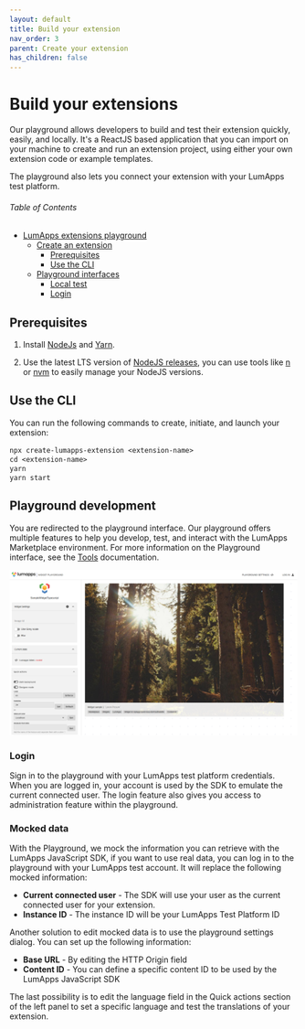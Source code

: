 ```yaml
---
layout: default
title: Build your extension
nav_order: 3
parent: Create your extension
has_children: false
---
```


# Build your extensions

Our playground allows developers to build and test their extension quickly, easily, and locally. It's a ReactJS based application that you can import on your machine to create and run an extension project, using either your own extension code or example templates.

The playground also lets you connect your extension with your LumApps test platform.

<h6>Table of Contents</h6>

-   [LumApps extensions playground](#lumapps-extensions-playground)
    -   [Create an extension](#create-an-extension)
        -   [Prerequisites](#prerequisites)
        -   [Use the CLI](#use-the-cli)
    -   [Playground interfaces](#playground-interfaces)
        -   [Local test](#local-test)
        -   [Login](#login)

## Prerequisites

1.  Install [NodeJs](https://nodejs.org/) and [Yarn](https://yarnpkg.com/).

2.  Use the latest LTS version of [NodeJS releases](https://nodejs.org/en/about/releases/), you can use tools like [n](https://github.com/tj/n) or [nvm](https://github.com/nvm-sh/nvm) to easily manage your NodeJS versions.

## Use the CLI

You can run the following commands to create, initiate, and launch your extension:

```shell
npx create-lumapps-extension <extension-name>
cd <extension-name>
yarn
yarn start
```

## Playground development

You are redirected to the playground interface. Our playground offers multiple features to help you develop, test, and interact with the LumApps Marketplace environment. For more information on the Playground interface, see the [Tools](../tools/index.md) documentation.

![LumApps Extensions Playground](Playground.png "LumApps Extensions Playground")

### Login

Sign in to the playground with your LumApps test platform credentials. When you are logged in, your account is used by the SDK to emulate the current connected user. The login feature also gives you access to administration feature within the playground.

### Mocked data

With the Playground, we mock the information you can retrieve with the LumApps JavaScript SDK, if you want to use real data, you can log in to the playground with your LumApps test account. It will replace the following mocked information:

-   **Current connected user** - The SDK will use your user as the current connected user for your extension.
-   **Instance ID** - The instance ID will be your LumApps Test Platform ID

Another solution to edit mocked data is to use the playground settings dialog. You can set up the following information:

-   **Base URL** - By editing the HTTP Origin field
-   **Content ID** - You can define a specific content ID to be used by the LumApps JavaScript SDK

The last possibility is to edit the language field in the Quick actions section of the left panel to set a specific language and test the translations of your extension.
